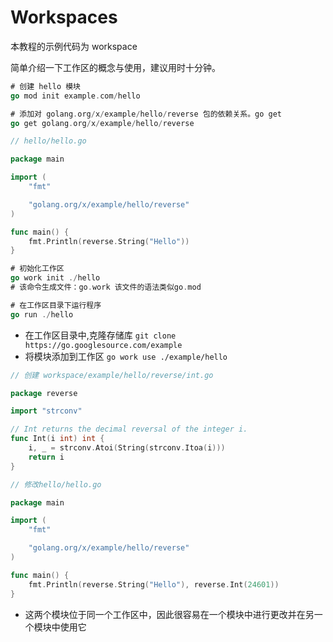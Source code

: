 # Workspaces

本教程的示例代码为 workspace

简单介绍一下工作区的概念与使用，建议用时十分钟。

```Go
# 创建 hello 模块
go mod init example.com/hello

# 添加对 golang.org/x/example/hello/reverse 包的依赖关系。go get
go get golang.org/x/example/hello/reverse
```

```Go
// hello/hello.go

package main

import (
    "fmt"

    "golang.org/x/example/hello/reverse"
)

func main() {
    fmt.Println(reverse.String("Hello"))
}
```

```Go
# 初始化工作区
go work init ./hello
# 该命令生成文件：go.work 该文件的语法类似go.mod

# 在工作区目录下运行程序
go run ./hello
```

- 在工作区目录中,克隆存储库 `git clone https://go.googlesource.com/example`
- 将模块添加到工作区 `go work use ./example/hello`

```Go
// 创建 workspace/example/hello/reverse/int.go

package reverse

import "strconv"

// Int returns the decimal reversal of the integer i.
func Int(i int) int {
    i, _ = strconv.Atoi(String(strconv.Itoa(i)))
    return i
}
```

```Go
// 修改hello/hello.go

package main

import (
    "fmt"

    "golang.org/x/example/hello/reverse"
)

func main() {
    fmt.Println(reverse.String("Hello"), reverse.Int(24601))
}
```

- 这两个模块位于同一个工作区中，因此很容易在一个模块中进行更改并在另一个模块中使用它